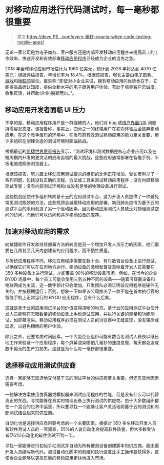# 对移动应用进行代码测试时，每一毫秒都很重要

> 原文:[https://devo PS . com/every-毫秒-counts-when-code-testing-mobile-apps/](https://devops.com/every-millisecond-counts-when-code-testing-mobile-apps/)

无论一家公司是为电子商务、客户服务还是内部开发移动应用程序来提高员工的工作效率，快速开发和有效部署[移动应用程序](https://devops.com/?s=mobile%20apps)已经成为企业的当务之急。

2018 年全球移动应用市场估计为 1060 亿美元，预计到 2026 年将达到 4070 亿美元；根据评估报告，年增长率为 18.4%。根据该报告，增长主要由[电子商务](https://devops.com/?s=e-commerce)、[游戏](https://devops.com/?s=gaming)和[物联网](https://devops.com/?s=IoT)驱动。报告称:“即使对小企业来说，拥有移动应用的优势也在于，它能提高品牌认知度，提供全新水平的电子商务用户体验，有助于培养客户忠诚度，收集反馈，并帮助(企业)脱颖而出。”。

## 移动应用开发者面临 UI 压力

不幸的是，移动应用程序用户是一群强硬的人，他们对 bug 或[用户界面(UI)](https://devops.com/?s=UI) 问题持零容忍态度。该报告称，事实上，四分之一的终端用户在初次体验后会放弃移动应用。在这个竞争激烈的环境中，在发布前有效测试移动应用的能力至关重要，但许多组织在创建合适的测试环境时面临挑战。

根据最近的[凯捷世界质量报告](https://www.capgemini.com/us-en/news/capgemini-sogeti-and-micro-focus-research-world-quality-report-2020-21/)显示，“测试环境和测试数据是核心企业应用以及在短周期内开发的更灵活的应用面临的最大挑战，这些应用通常部署在智能手机、平板电脑或网络浏览器上。

根据该报告，努力跟上移动应用测试要求的组织的比例正在增加。受访者列举了一系列问题，包括没有正确的流程、方法或工具来测试移动应用程序；没有内部移动测试专家；没有内部测试环境和/或没有足够的物理设备进行测试。

这些挑战促使许多组织转向基于云的应用测试平台，这为开发人员提供了一种避免常见测试瓶颈的方法，这些瓶颈会减缓移动应用的部署。新冠肺炎疫情为基于云的测试平台的采用创造了另一个驱动因素，因为移动应用测试人员缺乏对物理测试空间的访问，而他们可以访问和共享移动设备的库存。

## 加速对移动应用的需求

向敏捷软件开发和持续部署方法的转变是另一个增加开发人员压力的因素，他们需要在几周甚至几天内创建新的应用程序，而不牺牲质量。

与传统应用程序不同，移动应用程序需要在数十台、有时数百台设备上进行测试，以确保它们可以在任何地方运行。移动设备的激增和普及意味着开发人员需要在 350 多种设备上进行测试，才能覆盖 90%的移动设备市场。例如，在当今的企业 BYOD 场景中，每个员工可能会使用三到五种不同的设备——随着可穿戴设备和物联网成为主流，这一数字预计只会增加。开发团队必须证明该应用程序是硬件无关的，并按预期运行；否则，想象一下如果该公司推出了一款不能在首席执行官的智能手机上正常运行的 BYOD 应用程序，会有什么后果。

这就是基于云的应用测试平台的价值变得清晰的地方。基于云的应用测试平台使开发人员能够在无限数量的移动设备上手动测试应用，并执行关键的测量和功能测试，如屏幕渲染。移动应用程序必须在测试人员的浏览器中无缝呈现，没有滞后或延迟，以避免糟糕的用户体验。

除此之外，还要考虑时间因素。一个大型企业组织可能有数百名测试人员夜以继日地工作来验证一个应用程序，每个屏幕渲染哪怕几毫秒的速度变慢，每天都会造成数千美元的生产力损失。这就是为什么每一毫秒都很重要。

## 选择移动应用测试供应商

选择一家能够无延迟地交付基于云的测试平台的供应商至关重要，但还有其他因素需要考虑。

一些解决方案使用仿真器或模拟器来测试应用程序的性能，但是没有什么可以代替真正的东西。寻找能够在真实的物理设备上执行测试的供应商。由于大多数组织都在一个混合的世界中运营，所以要寻找一个能够让客户灵活地将基于云的测试和内部测试结合起来的供应商。

自动化也是选择供应商时要考虑的一个主要因素。根据对 350 多名移动开发人员和软件测试人员的一项调查，55%的人说自动化会提高软件质量，但大多数受访者(76%)自动化的软件测试不到一半。

寻找一家能够进行初始手动测试并自动为所有被测设备创建脚本的供应商，而无需开发人员编写新代码。测试自动化脚本的创建和执行速度比手工操作要快得多，这使得企业能够以更高质量的移动应用更快地进入市场。